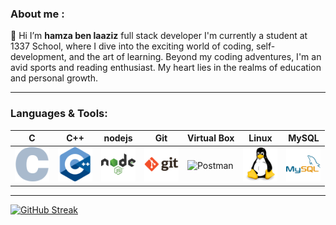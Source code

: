 ### About me :
 👋 Hi  I’m  **hamza ben laaziz** full stack developer 
I'm currently a student at 1337 School, where I dive into the exciting world of coding, self-development, and the art of learning. Beyond my coding adventures, I'm an avid sports and reading enthusiast. My heart lies in the realms of education and personal growth.


--------


  
### Languages & Tools:

|     C  | C++  | nodejs | Git | Virtual Box| Linux | MySQL |
|----------|----------|----------|----------|----------|----------|--|
<img src="https://github.com/devicons/devicon/blob/master/icons/c/c-original.svg" title="C"  alt="C" width="55" height="55"/> | <img src="https://github.com/devicons/devicon/blob/master/icons/cplusplus/cplusplus-original.svg" title="C++"  alt="C++" width="55" height="55"/>  | <img src="https://github.com/devicons/devicon/blob/master/icons/nodejs/nodejs-original-wordmark.svg" title="nodejs" alt="NodeJS" width="55" height="55"/> |<img src="https://github.com/devicons/devicon/blob/master/icons/git/git-original-wordmark.svg" title="Git" alt="Git" width="55" height="55"/> | <img src="https://banner2.cleanpng.com/20190501/xvt/kisspng-computer-icons-virtualbox-portable-network-graphic-virtualbox-icon-of-line-style-available-in-svg-5cca247f73f9e3.6112721115567514874751.jpg" title="Postman" alt="Postman" width="80" height="55"/> | <img src="https://github.com/devicons/devicon/blob/master/icons/linux/linux-original.svg" title="Linux" alt="Linux" width="55" height="55"/> |<img src="https://github.com/devicons/devicon/blob/master/icons/mysql/mysql-original-wordmark.svg" title="MySQL" alt="MySQL" width="55" height="55"/>


---------


  
<a href="https://git.io/streak-stats"><img src="https://streak-stats.demolab.com?user=BENLAAZIZ&theme=vision-friendly-dark&hide_border=true&border_radius=5.4" alt="GitHub Streak" /></a>


<div id="header" align="center">
  <img src="https://komarev.com/ghpvc/?username=sammorozov&style=for-the-badge&color=orange" alt=""/>
</div>

